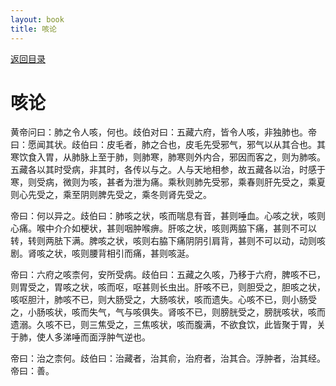 ```yaml
---
layout: book
title: 咳论
---
```


[返回目录](./)

# 咳论

黄帝问曰：肺之令人咳，何也。歧伯对曰：五藏六府，皆令人咳，非独肺也。帝曰：愿闻其状。歧伯曰：皮毛者，肺之合也，皮毛先受邪气，邪气以从其合也。其寒饮食入胃，从肺脉上至于肺，则肺寒，肺寒则外内合，邪因而客之，则为肺咳。五藏各以其时受病，非其时，各传以与之。人与天地相参，故五藏各以治，时感于寒，则受病，微则为咳，甚者为泄为痛。乘秋则肺先受邪，乘春则肝先受之，乘夏则心先受之，乘至阴则脾先受之，乘冬则肾先受之。

帝曰：何以异之。歧伯曰：肺咳之状，咳而喘息有音，甚则唾血。心咳之状，咳则心痛。喉中介介如梗状，甚则咽肿喉痹。肝咳之状，咳则两脇下痛，甚则不可以转，转则两胠下满。脾咳之状，咳则右脇下痛阴阴引肩背，甚则不可以动，动则咳剧。肾咳之状，咳则腰背相引而痛，甚则咳涎。

帝曰：六府之咳柰何，安所受病。歧伯曰：五藏之久咳，乃移于六府，脾咳不已，则胃受之，胃咳之状，咳而呕，呕甚则长虫出。肝咳不已，则胆受之，胆咳之状，咳呕胆汁，肺咳不已，则大肠受之，大肠咳状，咳而遗失。心咳不已，则小肠受之，小肠咳状，咳而失气，气与咳俱失。肾咳不已，则膀胱受之，膀胱咳状，咳而遗溺。久咳不已，则三焦受之，三焦咳状，咳而腹满，不欲食饮，此皆聚于胃，关于肺，使人多涕唾而面浮肿气逆也。

帝曰：治之柰何。歧伯曰：治藏者，治其俞，治府者，治其合。浮肿者，治其经。帝曰：善。

